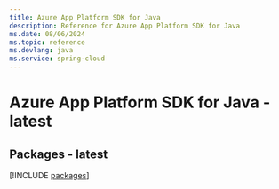```yaml
---
title: Azure App Platform SDK for Java
description: Reference for Azure App Platform SDK for Java
ms.date: 08/06/2024
ms.topic: reference
ms.devlang: java
ms.service: spring-cloud
---
```

# Azure App Platform SDK for Java - latest
## Packages - latest
[!INCLUDE [packages](app-platform-index.md)]
